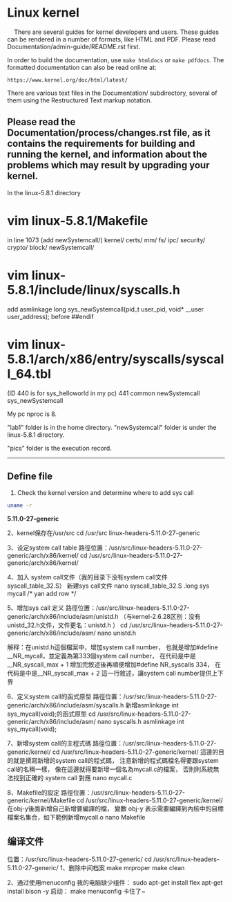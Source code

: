Linux kernel
============

&nbsp;&nbsp;&nbsp;&nbsp;There are several guides for kernel developers and users. These guides can
be rendered in a number of formats, like HTML and PDF. Please read
Documentation/admin-guide/README.rst first.

In order to build the documentation, use ``make htmldocs`` or
``make pdfdocs``.  The formatted documentation can also be read online at:

    https://www.kernel.org/doc/html/latest/

There are various text files in the Documentation/ subdirectory,
several of them using the Restructured Text markup notation.

Please read the Documentation/process/changes.rst file, as it contains the
requirements for building and running the kernel, and information about
the problems which may result by upgrading your kernel.
-------------------------------------------------------------------
In the linux-5.8.1 directory
# vim linux-5.8.1/Makefile
in line 1073
(add newSystemcall/)
kernel/ certs/ mm/ fs/ ipc/ security/ crypto/ block/ newSystemcall/

# vim linux-5.8.1/include/linux/syscalls.h
add 
asmlinkage long sys_newSystemcall(pid_t user_pid, void* __user user_address);
before ##endif

# vim linux-5.8.1/arch/x86/entry/syscalls/syscall_64.tbl
(ID 440 is for sys_helloworld in my pc)
441     common  newSystemcall                sys_newSystemcall


My pc nproc is 8.


"lab1" folder is in the home directory.
"newSystemcall" folder is under the linux-5.8.1 directory.


"pics" folder is the execution record.

------------------------------------------------------------------


## Define file
1. Check the kernel version and determine where to add sys call
```sh
uname -r
```
**5.11.0-27-generic**

2、kernel保存在/usr/src
cd /usr/src
    linux-headers-5.11.0-27-generic

3、设定system call table
路徑位置：/usr/src/linux-headers-5.11.0-27-generic/arch/x86/kernel/
cd /usr/src/linux-headers-5.11.0-27-generic/arch/x86/kernel/

4、加入 system call文件（我的目录下没有system call文件syscall_table_32.S）
新建sys call文件 
nano syscall_table_32.S
    .long sys mycall    /* yan add row */

5、增加sys call 定义
路徑位置：/usr/src/linux-headers-5.11.0-27-generic/arch/x86/include/asm/unistd.h
（与kernel-2.6.28区别：没有unistd_32.h文件，文件更名：unistd.h ）
cd /usr/src/linux-headers-5.11.0-27-generic/arch/x86/include/asm/
nano unistd.h

解释：在unistd.h這個檔案中，增加system call number，
也就是增加#define __NR_mycall，並定義為第333個system call number，
    在代码是中是__NR_syscall_max + 1
增加完敘述後再順便增加#define NR_syscalls     334，
    在代码是中是__NR_syscall_max + 2
這一行敘述，讓system call number提供上下界


6、定义system call的函式原型
路徑位置：/usr/src/linux-headers-5.11.0-27-generic/arch/x86/include/asm/syscalls.h
新增asmlinkage int sys_mycall(void);的函式原型
cd /usr/src/linux-headers-5.11.0-27-generic/arch/x86/include/asm/
nano syscalls.h
    asmlinkage int sys_mycall(void);

7、新增system call的主程式碼
路徑位置：/usr/src/linux-headers-5.11.0-27-generic/kernel/
cd /usr/src/linux-headers-5.11.0-27-generic/kernel/
這邊的目的就是撰寫新增的system call的程式碼，
注意新增的程式碼檔名得要跟system call的名稱一樣，
像在這邊就得要新增一個名為mycall.c的檔案，
否則則系統無法找到正確的 system call 對應
nano mycall.c

8、Makefile的設定
路徑位置：/usr/src/linux-headers-5.11.0-27-generic/kernel/Makefile
cd /usr/src/linux-headers-5.11.0-27-generic/kernel/
在obj-y後面新增自己新增要編譯的檔， 變數 obj-y 表示需要編繹到內核中的目標檔案名集合，如下範例新增mycall.o
nano Makefile
    
## 编译文件
位置：/usr/src/linux-headers-5.11.0-27-generic/
cd /usr/src/linux-headers-5.11.0-27-generic/
1、删除中间档案
make mrproper
make clean

2、通过使用menuconfig
我的电脑缺少组件：
sudo apt-get install flex
apt-get install bison -y
启动： make menuconfig
卡住了~
